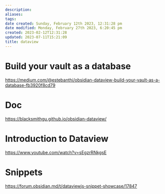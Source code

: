 ```yaml
---
description:
aliases: 
tags: 
date created: Sunday, February 12th 2023, 12:31:28 pm
date modified: Monday, February 27th 2023, 6:20:45 pm
created: 2023-02-12T12:31:28
updated: 2023-07-11T15:21:09
title: dataview
---
```

# Build your vault as a database
https://medium.com/@estebanthi/obsidian-dataview-build-your-vault-as-a-database-fb3920f8cd79

# Doc
https://blacksmithgu.github.io/obsidian-dataview/ 

# Introduction to Dataview
https://www.youtube.com/watch?v=sEgzrRNkgsE

# Snippets
https://forum.obsidian.md/t/dataviewjs-snippet-showcase/17847